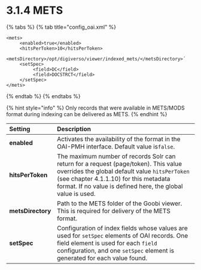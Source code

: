 # 3.1.4 METS

{% tabs %}
{% tab title="config\_oai.xml" %}
```markup
<mets>
     <enabled>true</enabled>
     <hitsPerToken>10</hitsPerToken>
     <metsDirectory>/opt/digiverso/viewer/indexed_mets/</metsDirectory>´
     <setSpec>
          <field>DC</field>
          <field>DOCSTRCT</field>
     </setSpec>
</mets>
```
{% endtab %}
{% endtabs %}

{% hint style="info" %}
Only records that were available in METS/MODS format during indexing can be delivered as METS.
{% endhint %}

| **Setting**  | Description |
| :--- | :--- |
| **enabled** | Activates the availability of the format in the OAI-PMH interface. Default value is`false`. |
| **hitsPerToken**  | The maximum number of records Solr can return for a request \(page/token\). This value overrides the global default value `hitsPerToken` \(see chapter 4.1.1.10\) for this metadata format. If no value is defined here, the global value is used. |
| **metsDirectory**  | Path to the METS folder of the Goobi viewer. This is required for delivery of the METS format. |
| **setSpec**  | Configuration of index fields whose values are used for `setSpec` elements of OAI records. One field element is used for each `field` configuration, and one `setSpec` element is generated for each value found. |

